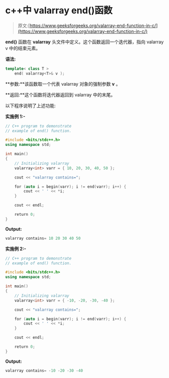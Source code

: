 # c++中 valarray end()函数

> 原文:[https://www.geeksforgeeks.org/valarray-end-function-in-c/](https://www.geeksforgeeks.org/valarray-end-function-in-c/)

**end()** 函数在 **valarray** 头文件中定义。这个函数返回一个迭代器，指向 valarray v 中的结束元素。

**语法:**

```cpp
template< class T > 
    end( valarray<T>& v );

```

**参数:**该函数取一个代表 valarray 对象的强制参数 **v** 。

**返回:**这个函数将迭代器返回到 valarray 中的末尾。

以下程序说明了上述功能:

**实施例 1:-**

```cpp
// C++ program to demonstrate
// example of end() function.

#include <bits/stdc++.h>
using namespace std;

int main()
{
    // Initializing valarray
    valarray<int> varr = { 10, 20, 30, 40, 50 };

    cout << "valarray contains=";

    for (auto i = begin(varr); i != end(varr); i++) {
        cout << ' ' << *i;
    }

    cout << endl;

    return 0;
}
```

**Output:**

```cpp
valarray contains= 10 20 30 40 50

```

**实施例 2:-**

```cpp
// C++ program to demonstrate
// example of end() function.

#include <bits/stdc++.h>
using namespace std;

int main()
{
    // Initializing valarray
    valarray<int> varr = { -10, -20, -30, -40 };

    cout << "valarray contains=";

    for (auto i = begin(varr); i != end(varr); i++) {
        cout << ' ' << *i;
    }

    cout << endl;

    return 0;
}
```

**Output:**

```cpp
valarray contains= -10 -20 -30 -40

```